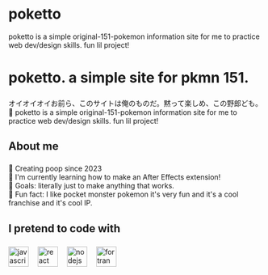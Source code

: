 # poketto
poketto is a simple original-151-pokemon information site for me to practice web dev/design skills. fun lil project!

<h1 align="left">poketto. a simple site for pkmn 151.</h1>

###

<p align="left">オイオイオイお前ら、このサイトは俺のものだ。黙って楽しめ、この野郎ども。 👋 poketto is a simple original-151-pokemon information site for me to practice web dev/design skills. fun lil project!</p>

###

<h2 align="left">About me</h2>

###

<p align="left">🚽 Creating poop since 2023
<br>🍱 I'm currently learning how to make an After Effects extension!
<br>🍠 Goals: literally just to make anything that works.<br>🍵 Fun fact: I like pocket monster pokemon it's very fun and it's a cool franchise and it's cool IP.
</p>

###

<h2 align="left">I pretend to code with</h2>

###

<div align="left">
  <img src="https://cdn.jsdelivr.net/gh/devicons/devicon/icons/javascript/javascript-original.svg" height="40" alt="javascript logo"  />
  <img width="10" />
  <!-- <img src="https://cdn.jsdelivr.net/gh/devicons/devicon/icons/typescript/typescript-original.svg" height="40" alt="typescript logo"  />
  <img width="10" /> -->
  <img src="https://cdn.jsdelivr.net/gh/devicons/devicon/icons/react/react-original.svg" height="40" alt="react logo"  />
  <img width="10" />
  <img src="https://cdn.jsdelivr.net/gh/devicons/devicon/icons/nodejs/nodejs-original.svg" height="40" alt="nodejs logo"  />
  <img width="10" />
  <img src="https://upload.wikimedia.org/wikipedia/commons/b/b8/Fortran_logo.svg"
  height="40" alt="fortran logo"  />
  <img width="10" />
</div>

###
